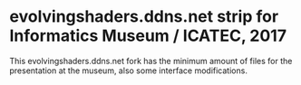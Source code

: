 # evolvingshaders.ddns.net strip for Informatics Museum / ICATEC, 2017

This evolvingshaders.ddns.net fork has the minimum amount of files for the presentation at the museum, also some interface modifications.
